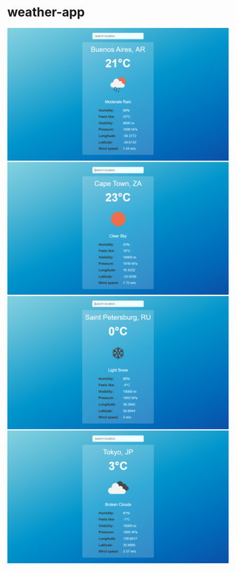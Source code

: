 # weather-app

![Screenshoot](media/ss01.png)
![Screenshoot](media/ss02.png)
![Screenshoot](media/ss03.png)
![Screenshoot](media/ss04.png)